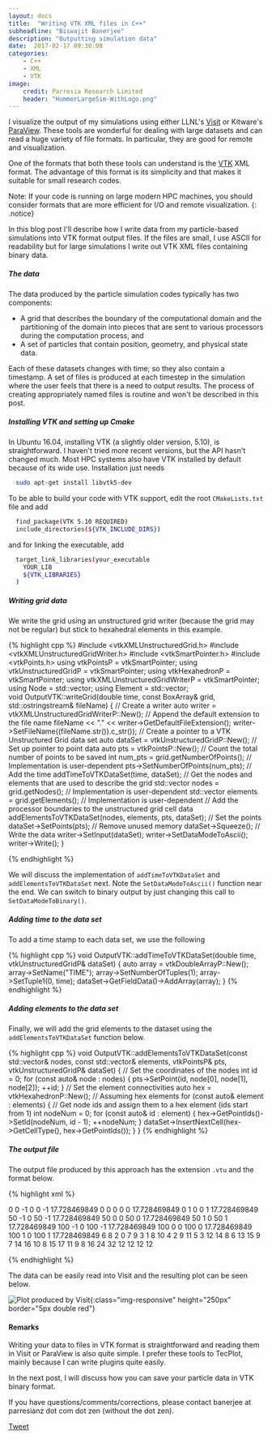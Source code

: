 ```yaml
---
layout: docs
title:  "Writing VTK XML files in C++"
subheadline: "Biswajit Banerjee"
description: "Outputting simulation data"
date:  2017-02-17 09:30:00
categories:
    - C++
    - XML
    - VTK
image:
    credit: Parresia Research Limited
    header: "HummerLargeSim-WithLogo.png"
---
```

I visualize the output of my simulations using either LLNL's [Visit](https://wci.llnl.gov/simulation/computer-codes/visit) or Kitware's [ParaView](http://www.paraview.org/).  These tools are wonderful for dealing with large datasets and can read a huge variety of file formats.  In particular, they are good for remote and visualization.

One of the formats that both these tools can understand is the [VTK](http://www.vtk.org/) XML format.  The advantage of this format is its simplicity and that makes it suitable for small research codes.  

Note:  If your code is running on large modern HPC machines, you should consider formats that are more efficient for I/O and remote visualization.
{: .notice}

In this blog post I'll describe how I write data from my particle-based simulations into VTK format output files.  If the files are small, I use ASCII for readability but for large simulations I write out VTK XML files containing binary data.

##### The data #####
The data produced by the particle simulation codes typically has two components:

* A grid that describes the boundary of the computational domain and the partitioning
  of the domain into pieces that are sent to various processors during the computation
  process, and
* A set of particles that contain position, geometry, and physical state data.

Each of these datasets changes with time; so they also contain a timestamp.  A set of
files is produced at each timestep in the simulation where the user feels that there is
a need to output results.  The process of creating appropriately named files is routine and
won't be described in this post.

##### Installing VTK and setting up Cmake #####
In Ubuntu 16.04, installing VTK (a slightly older version, 5.10), is straightforward.  I haven't tried more recent versions, but the API hasn't changed much. Most HPC systems also have VTK installed by default because of its wide use.  Installation just needs

~~~ bash
  sudo apt-get install libvtk5-dev
~~~

To be able to build your code with VTK support, edit the root `CMakeLists.txt` file and add

~~~ bash
  find_package(VTK 5.10 REQUIRED)
  include_directories(${VTK_INCLUDE_DIRS})
~~~

and for linking the executable, add

~~~ bash
  target_link_libraries(your_executable
    YOUR_LIB
    ${VTK_LIBRARIES}
  )
~~~

##### Writing grid data #####
We write the grid using an unstructured grid writer (because the grid may not be
regular) but stick to hexahedral elements in this example.

{% highlight cpp %}
#include <vtkXMLUnstructuredGrid.h>
#include <vtkXMLUnstructuredGridWriter.h>
#include <vtkSmartPointer.h>
#include <vtkPoints.h>
using vtkPointsP                    = vtkSmartPointer<vtkPoints>;
using vtkUnstructuredGridP          = vtkSmartPointer<vtkUnstructuredGrid>;
using vtkHexahedronP                = vtkSmartPointer<vtkHexahedron>;
using vtkXMLUnstructuredGridWriterP = vtkSmartPointer<vtkXMLUnstructuredGridWriter>;
using Node    = std::vector<double>;
using Element = std::vector<int>;                           
void
OutputVTK::writeGrid(double time,
                     const BoxArray& grid,
                     std::ostringstream& fileName)
{
  // Create a writer
  auto writer = vtkXMLUnstructuredGridWriterP::New();
  // Append the default extension to the file name
  fileName << "." << writer->GetDefaultFileExtension();
  writer->SetFileName((fileName.str()).c_str());
  // Create a pointer to a VTK Unstructured Grid data set
  auto dataSet = vtkUnstructuredGridP::New();
  // Set up pointer to point data
  auto pts = vtkPointsP::New();
  // Count the total number of points to be saved
  int num_pts = grid.getNumberOfPoints(); // Implementation is user-dependent
  pts->SetNumberOfPoints(num_pts);
  // Add the time
  addTimeToVTKDataSet(time, dataSet);
  // Get the nodes and elements that are used to describe the grid
  std::vector<Node>    nodes = grid.getNodes();       // Implementation is user-dependent
  std::vector<Element> elements = grid.getElements(); // Implementation is user-dependent
  // Add the processor boundaries to the unstructured grid cell data
  addElementsToVTKDataSet(nodes, elements, pts, dataSet);
  // Set the points
  dataSet->SetPoints(pts);
  // Remove unused memory
  dataSet->Squeeze();
  // Write the data
  writer->SetInput(dataSet);
  writer->SetDataModeToAscii();
  writer->Write();
}
       
{% endhighlight %}

We will discuss the implementation of `addTimeToVTKDataSet` and `addElementsToVTKDataSet` next.  Note the `SetDataModeToAscii()` function near the end.  We can switch to binary output by just changing this call to `SetDataModeToBinary()`.

##### Adding time to the data set #####
To add a time stamp to each data set, we use the following

{% highlight cpp %}
void
OutputVTK::addTimeToVTKDataSet(double time,
                               vtkUnstructuredGridP& dataSet)
{
  auto array = vtkDoubleArrayP::New();
  array->SetName("TIME");
  array->SetNumberOfTuples(1);
  array->SetTuple1(0, time);
  dataSet->GetFieldData()->AddArray(array);
}
{% endhighlight %}

##### Adding elements to the data set #####
Finally, we will add the grid elements to the dataset using the `addElementsToVTKDataSet` function below.

{% highlight cpp %}
void
OutputVTK::addElementsToVTKDataSet(const std::vector<Node>& nodes,
                                   const std::vector<Element>& elements,
                                   vtkPointsP& pts,
                                   vtkUnstructuredGridP& dataSet)
{
  // Set the coordinates of the nodes
  int id = 0;
  for (const auto& node : nodes) {
    pts->SetPoint(id, node[0], node[1], node[2]);
    ++id;
  }
  // Set the element connectivities
  auto hex = vtkHexahedronP::New();  // Assuming hex elements
  for (const auto& element : elements) {
    // Get node ids and assign them to a hex element (ids start from 1)
    int nodeNum = 0;
    for (const auto& id : element) {
      hex->GetPointIds()->SetId(nodeNum, id - 1);
      ++nodeNum;
    }
    dataSet->InsertNextCell(hex->GetCellType(), hex->GetPointIds());
  }
}
{% endhighlight %}

##### The output file #####
The output file produced by this approach has the extension `.vtu` and the format below.

{% highlight xml %}
<?xml version="1.0"?>
<VTKFile type="UnstructuredGrid" version="0.1" byte_order="LittleEndian" compressor="vtkZLibDataCompressor">
  <UnstructuredGrid>
    <FieldData>
      <DataArray type="Float64" Name="TIME" NumberOfTuples="1" format="ascii" RangeMin="0" RangeMax="0">
        0
      </DataArray>
    </FieldData>
    <Piece NumberOfPoints="18" NumberOfCells="4">
      <PointData>
      </PointData>
      <CellData>
      </CellData>
      <Points>
        <DataArray type="Float32" Name="Points" NumberOfComponents="3" format="ascii" RangeMin="0" RangeMax="101.56425869">
          0 -1 0 0 -1 17.728469849
          0 0 0 0 0 17.728469849
          0 1 0 0 1 17.728469849
          50 -1 0 50 -1 17.728469849
          50 0 0 50 0 17.728469849
          50 1 0 50 1 17.728469849
          100 -1 0 100 -1 17.728469849
          100 0 0 100 0 17.728469849
          100 1 0 100 1 17.728469849
        </DataArray>
      </Points>
      <Cells>
        <DataArray type="Int64" Name="connectivity" format="ascii" RangeMin="0" RangeMax="17">
          6 8 2 0 7 9
          3 1 8 10 4 2
          9 11 5 3 12 14
          8 6 13 15 9 7
          14 16 10 8 15 17
          11 9
        </DataArray>
        <DataArray type="Int64" Name="offsets" format="ascii" RangeMin="8" RangeMax="32">
          8 16 24 32
        </DataArray>
        <DataArray type="UInt8" Name="types" format="ascii" RangeMin="12" RangeMax="12">
          12 12 12 12
        </DataArray>
      </Cells>
    </Piece>
  </UnstructuredGrid>
</VTKFile>

{% endhighlight %}

The data can be easily read into Visit and the resulting plot can be seen below.

![Plot produced by Visit]({{site.url}}/assets/blogimg/deposit_gridplot.jpg){:class="img-responsive" height="250px" border="5px double red"}

#### Remarks ####
Writing your data to files in VTK format is straightforward and reading them in
Visit or ParaView is also quite simple.  I prefer these tools to TecPlot, mainly
because I can write plugins quite easily.

In the next post, I will discuss how you can save your particle data in VTK binary format.

If you have questions/comments/corrections, please contact banerjee at parresianz dot com dot zen (without the dot zen).

<a class="twitter-share-button" href="https://twitter.com/intent/tweet" data-via="parresianz"> Tweet</a>
<script src="//platform.linkedin.com/in.js" type="text/javascript"> lang: en_US </script>
<script type="IN/Share" data-counter="right"></script>
